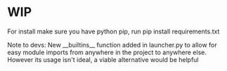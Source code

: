 # WIP

For install make sure you have python pip, run pip install requirements.txt

Note to devs: New \_\_builtins\_\_ function added in launcher.py to allow for easy module imports from anywhere in the project to anywhere else. However its usage isn't ideal, a viable alternative would be helpful
